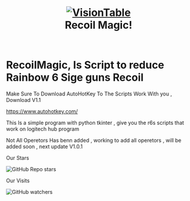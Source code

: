 <h1 align="center">
  <br>
  <a href="ot"https://github.com/ZerroDevs/RecoilMagic/ ><img src="https://media.discordapp.net/attachments/748346465285570603/1076175149679784107/New_Project_280_B8630F9.png?width=907&height=408" alt="VisionTable"></a>
  <br>
  Recoil Magic!
  <br>
</h1>
<br/>

# RecoilMagic, Is Script to reduce Rainbow 6 Sige guns Recoil

Make Sure To Download AutoHotKey To The Scripts Work With you , Download V1.1 

https://www.autohotkey.com/

This Is a simple program with python tkinter , give you the r6s scripts that work on logitech hub program 

Not All Operetors Has benn added , working to add all operetors , will be added soon , next update V1.0.1
 
Our Stars 

<img alt="GitHub Repo stars" src="https://img.shields.io/github/stars/ZerroDevs/EliteScript?color=gold&label=Stars&logo=python&logoColor=blue&style=flat-square">

Our Visits

<img alt="GitHub watchers" src="https://img.shields.io/github/watchers/ZerroDevs/EliteScript?color=gold&label=Visitors&logo=python&logoColor=blue&style=flat-square">
